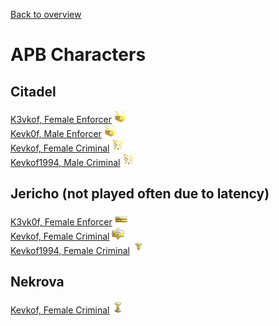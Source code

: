 [Back to overview](../README.md)

# APB Characters

## Citadel

[K3vkof, Female Enforcer](Citadel/K3vkof.md) <img src="../Images/enfo255.png" alt="Enforcer" height="20" width="20">  
[Kevk0f, Male Enforcer](Citadel/Kevk0f.md) <img src="../Images/enfo255.png" alt="Enforcer" height="20" width="20">  
[Kevkof, Female Criminal](Citadel/Kevkof.md) <img src="../Images/crim255.png" alt="Criminal" height="20" width="20">  
[Kevkof1994, Male Criminal](Citadel/Kevkof1994.md) <img src="../Images/crim255.png" alt="Criminal" height="20" width="20">  

## Jericho (not played often due to latency)

[K3vk0f, Female Enforcer](Jericho/K3vk0f.md) <img src="../Images/enfo60.png" alt="Enforcer" height="20" width="20">  
[Kevkof, Female Criminal](Jericho/Kevkof.md) <img src="../Images/crim70.png" alt="Criminal" height="20" width="20">  
[Kevkof1994, Female Criminal](Jericho/Kevkof1994.md) <img src="../Images/crim0.png" alt="Criminal" height="20" width="20">  

## Nekrova

[Kevkof, Female Criminal](Nekrova/Kevkof.md) <img src="../Images/crim10.png" alt="Criminal" height="20" width="20">  
